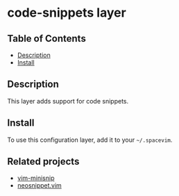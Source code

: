 # code-snippets layer

## Table of Contents

<!-- vim-markdown-toc GFM -->
* [Description](#description)
* [Install](#install)

<!-- vim-markdown-toc -->

## Description

This layer adds support for code snippets.

## Install

To use this configuration layer, add it to your `~/.spacevim`.

## Related projects

- [vim-minisnip](https://github.com/KeyboardFire/vim-minisnip)
- [neosnippet.vim](Shougo/neosnippet.vim)
